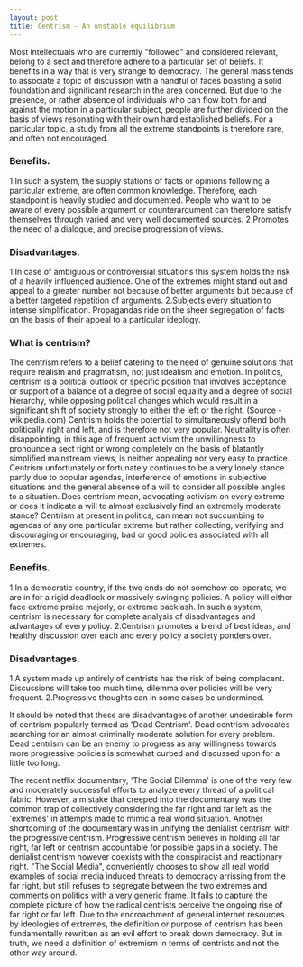 ```yaml
---
layout: post
title: Centrism - An unstable equilibrium
---
```

Most intellectuals who are currently "followed" and considered relevant, belong to a sect and therefore adhere to a particular set of beliefs. It benefits in a way that is very strange to democracy. The general mass tends to associate a topic of discussion with a handful of faces boasting a solid foundation and significant research in the area concerned. But due to the presence, or rather absence of individuals who can flow both for and against the motion in a particular subject, people are further divided on the basis of views resonating with their own hard established beliefs. For a particular topic, a study from all the extreme standpoints is therefore rare, and often not encouraged.

### Benefits.

1.In such a system, the supply stations of facts or opinions following a particular extreme, are often common knowledge. Therefore, each standpoint is heavily studied and documented. People who want to be aware of every possible argument or counterargument can therefore satisfy themselves through varied and very well documented sources.
2.Promotes the need of a dialogue, and precise progression of views.

### Disadvantages.

1.In case of ambiguous or controversial situations this system holds the risk of a heavily influenced audience. One of the extremes might stand out and appeal to a greater number not because of better arguments but because of a better targeted repetition of arguments.
2.Subjects every situation to intense simplification. Propagandas ride on the sheer segregation of facts on the basis of their appeal to a particular ideology.

### What is centrism?

The centrism refers to a belief catering to the need of genuine solutions that require realism and pragmatism, not just idealism and emotion. In politics, centrism is a political outlook or specific position that involves acceptance or support of a balance of a degree of social equality and a degree of social hierarchy, while opposing political changes which would result in a significant shift of society strongly to either the left or the right. (Source - wikipedia.com)
Centrism holds the potential to simultaneously offend both politically right and left, and is therefore not very popular. Neutrality is often disappointing, in this age of frequent activism the unwillingness to pronounce a sect right or wrong completely on the basis of blatantly simplified mainstream views, is neither appealing nor very easy to practice. Centrism unfortunately or fortunately continues to be a very lonely stance partly due to popular agendas, interference of emotions in subjective situations and the general absence of a will to consider all possible angles to a situation.
Does centrism mean, advocating activism on every extreme or does it indicate a will to almost exclusively find an extremely moderate stance?
Centrism at present in politics, can mean not succumbing to agendas of any one particular extreme but rather collecting, verifying and discouraging or encouraging, bad or good policies associated with all extremes. 

### Benefits.

1.In a democratic country, if the two ends do not somehow co-operate, we are in for a rigid deadlock or massively swinging policies. A policy will either face extreme praise majorly, or extreme backlash. In such a system, centrism is necessary for complete analysis of disadvantages and advantages of every policy.
2.Centrism promotes a blend of best ideas, and healthy discussion over each and every policy a society ponders over.

### Disadvantages.

1.A system made up entirely of centrists has the risk of being complacent. Discussions will take too much time, dilemma over policies will be very frequent.
2.Progressive thoughts can in some cases be undermined.

It should be noted that these are disadvantages of another undesirable form of centrism popularly termed as 'Dead Centrism'. Dead centrism advocates searching for an almost criminally moderate solution for every problem. Dead centrism can be an enemy to progress as any willingness towards more progressive policies is somewhat curbed and discussed upon for a little too long. 

The recent netflix documentary, 'The Social Dilemma' is one of the very few and moderately successful efforts to analyze every thread of a political fabric. However, a mistake that creeped into the documentary was the common trap of collectively considering the far right and far left as the 'extremes' in attempts made to mimic a real world situation. Another shortcoming of the documentary was in unifying the denialist centrism with the progressive centrism. Progressive centrism believes in holding all far right, far left or centrism  accountable for possible gaps in a society. The denialist centrism however coexists with the conspiracist and reactionary right. "The Social Media", conveniently chooses to show all real world examples of social media induced threats to democracy arrissing from the far right, but still refuses to segregate between the two extremes and comments on politics with a very generic frame. It fails to capture the complete picture of how the radical centrists perceive the ongoing rise of far right or far left.
Due to the encroachment of general internet resources by ideologies of extremes, the definition or purpose of centrism has been fundamentally rewritten as an evil effort to break down democracy. But in truth, we need a definition of extremism in terms of centrists and not the other way around.
